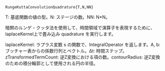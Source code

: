 ```
RungeKuttaConvolutionQuadrature{T,N,NN}
```

T: 基底関数の値の型。N: ステージの数。NN: N*N。

暗黙のルンゲ・クッタ法を使用して、時間領域で演算子を表現するために、laplaceKernel上で畳み込み quadrature を実行します。

laplaceKernel: ラプラス変数 s の関数で、IntegralOperator を返します。A, b: ブッチャー表からの係数行列とベクトル。Δt: 時間ステップ。zTransformedTermCount: 逆Z変換における項の数。contourRadius: 逆Z変換のための積分輪郭として使用される円の半径。
